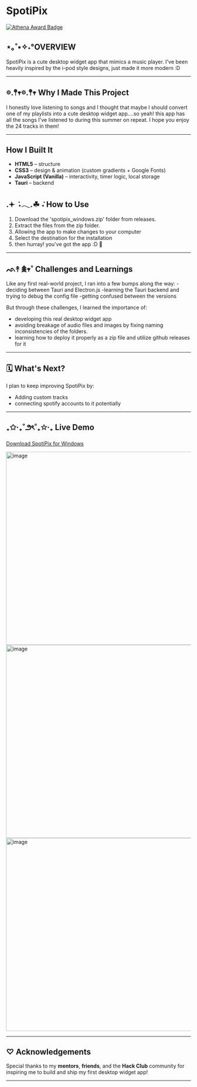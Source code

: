 # SpotiPix

[![Athena Award Badge](https://img.shields.io/endpoint?url=https%3A%2F%2Faward.athena.hackclub.com%2Fapi%2Fbadge)](https://award.athena.hackclub.com?utm_source=readme)


## ⋆｡˚•✧˖°OVERVIEW
SpotiPix is a cute desktop widget app that mimics a music player. I've been heavily inspired by the i-pod style designs, just made it more modern :D

---

## 𖡼.𖤣𖥧𖡼.𖤣𖥧 Why I Made This Project
I honestly love listening to songs and I thought that maybe I should convert one of my playlists into a cute desktop widget app....so yeah! this app has all the songs I've listened to during this summer on repeat. I hope you enjoy the 24 tracks in them!

---

##  How I Built It
- **HTML5** – structure
- **CSS3** – design & animation (custom gradients + Google Fonts)
- **JavaScript (Vanilla)** – interactivity, timer logic, local storage
- **Tauri** – backend

## .𖥔 ݁ ˖𓂃.☘︎ ݁˖ How to Use
1. Download the 'spotipix_windows.zip' folder from releases.
2. Extract the files from the zip folder.
3. Allowing the app to make changes to your computer
4. Select the destination for the installation
5. then hurray! you've got the app :D 🌸
   
---

## ᨒ↟ 𖠰𖥧˚ Challenges and Learnings
Like any first real-world project, I ran into a few bumps along the way:
-deciding between Tauri and Electron.js
-learning the Tauri backend and trying to debug the config file
-getting confused between the versions

But through these challenges, I learned the importance of:
- developing this real desktop widget app
- avoiding breakage of audio files and images by fixing naming inconsistencies of the folders.
- learning how to deploy it properly as a zip file and utilize github releases for it

---

## 🗓️ What's Next?
I plan to keep improving SpotiPix by:
- Adding custom tracks
- connecting spotify accounts to it potentially

---

## ₊✩‧₊˚౨ৎ˚₊✩‧₊ Live Demo
[Download SpotiPix for Windows](https://github.com/ananyaaa-18/SpotiPixFinal1/releases)

<img width="952" height="525" alt="image" src="https://github.com/user-attachments/assets/4f4177b4-4c03-418c-aeeb-06f79d4c506e" />
<img width="952" height="525" alt="image" src="https://github.com/user-attachments/assets/7cc1fc74-cd38-4e0d-800e-e8b9b68a2757" />
<img width="952" height="525" alt="image" src="https://github.com/user-attachments/assets/8796d32d-630f-4d01-a4eb-66ea536c2c1c" />

---

## ♡ Acknowledgements
Special thanks to my **mentors**, **friends**, and the **Hack Club** community for inspiring me to build and ship my first desktop widget app!

---
